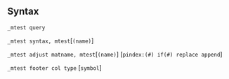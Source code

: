 ## Syntax

`_mtest query`

`_mtest syntax, mtest`\[`(name)`\]

`_mtest adjust matname, mtest`\[`(name)`\]
\[`pindex:(#) if(#) replace append`\]

`_mtest footer col type` \[`symbol`\]
